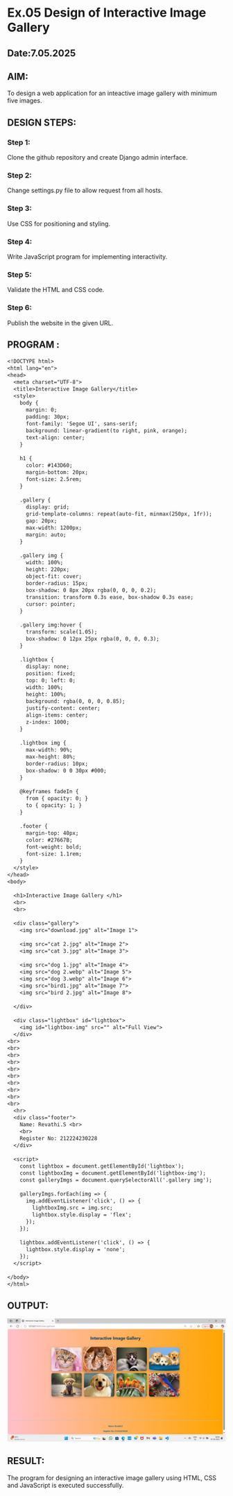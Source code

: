 # Ex.05 Design of Interactive Image Gallery
## Date:7.05.2025

## AIM:
To design a web application for an inteactive image gallery with minimum five images.

## DESIGN STEPS:

### Step 1:
Clone the github repository and create Django admin interface.

### Step 2:
Change settings.py file to allow request from all hosts.

### Step 3:
Use CSS for positioning and styling.

### Step 4:
Write JavaScript program for implementing interactivity.

### Step 5:
Validate the HTML and CSS code.

### Step 6:
Publish the website in the given URL.

## PROGRAM :
```
<!DOCTYPE html>
<html lang="en">
<head>
  <meta charset="UTF-8">
  <title>Interactive Image Gallery</title>
  <style>
    body {
      margin: 0;
      padding: 30px;
      font-family: 'Segoe UI', sans-serif;
      background: linear-gradient(to right, pink, orange);
      text-align: center;
    }

    h1 {
      color: #143D60;
      margin-bottom: 20px;
      font-size: 2.5rem;
    }

    .gallery {
      display: grid;
      grid-template-columns: repeat(auto-fit, minmax(250px, 1fr));
      gap: 20px;
      max-width: 1200px;
      margin: auto;
    }

    .gallery img {
      width: 100%;
      height: 220px;
      object-fit: cover;
      border-radius: 15px;
      box-shadow: 0 8px 20px rgba(0, 0, 0, 0.2);
      transition: transform 0.3s ease, box-shadow 0.3s ease;
      cursor: pointer;
    }

    .gallery img:hover {
      transform: scale(1.05);
      box-shadow: 0 12px 25px rgba(0, 0, 0, 0.3);
    }

    .lightbox {
      display: none;
      position: fixed;
      top: 0; left: 0;
      width: 100%;
      height: 100%;
      background: rgba(0, 0, 0, 0.85);
      justify-content: center;
      align-items: center;
      z-index: 1000;
    }

    .lightbox img {
      max-width: 90%;
      max-height: 80%;
      border-radius: 10px;
      box-shadow: 0 0 30px #000;
    }

    @keyframes fadeIn {
      from { opacity: 0; }
      to { opacity: 1; }
    }

    .footer {
      margin-top: 40px;
      color: #27667B;
      font-weight: bold;
      font-size: 1.1rem;
    }
  </style>
</head>
<body>

  <h1>Interactive Image Gallery </h1>
  <br>
  <br>

  <div class="gallery">
    <img src="download.jpg" alt="Image 1">
    
    <img src="cat 2.jpg" alt="Image 2">
    <img src="cat 3.jpg" alt="Image 3">
    
    <img src="dog 1.jpg" alt="Image 4">
    <img src="dog 2.webp" alt="Image 5">
    <img src="dog 3.webp" alt="Image 6">
    <img src="bird1.jpg" alt="Image 7">
    <img src="bird 2.jpg" alt="Image 8">

  </div>

  <div class="lightbox" id="lightbox">
    <img id="lightbox-img" src="" alt="Full View">
  </div>
<br>
<br>
<br>
<br>
<br>
<br>
<br>
<br>
<br>
<br>
  <hr>
  <div class="footer">
    Name: Revathi.S <br>
    <br>
    Register No: 212224230228
  </div>

  <script>
    const lightbox = document.getElementById('lightbox');
    const lightboxImg = document.getElementById('lightbox-img');
    const galleryImgs = document.querySelectorAll('.gallery img');

    galleryImgs.forEach(img => {
      img.addEventListener('click', () => {
        lightboxImg.src = img.src;
        lightbox.style.display = 'flex';
      });
    });

    lightbox.addEventListener('click', () => {
      lightbox.style.display = 'none';
    });
  </script>

</body>
</html>
```

## OUTPUT:


![alt text](<revathi/galleryapp/static/Screenshot (71).png>)


## RESULT:
The program for designing an interactive image gallery using HTML, CSS and JavaScript is executed successfully.
